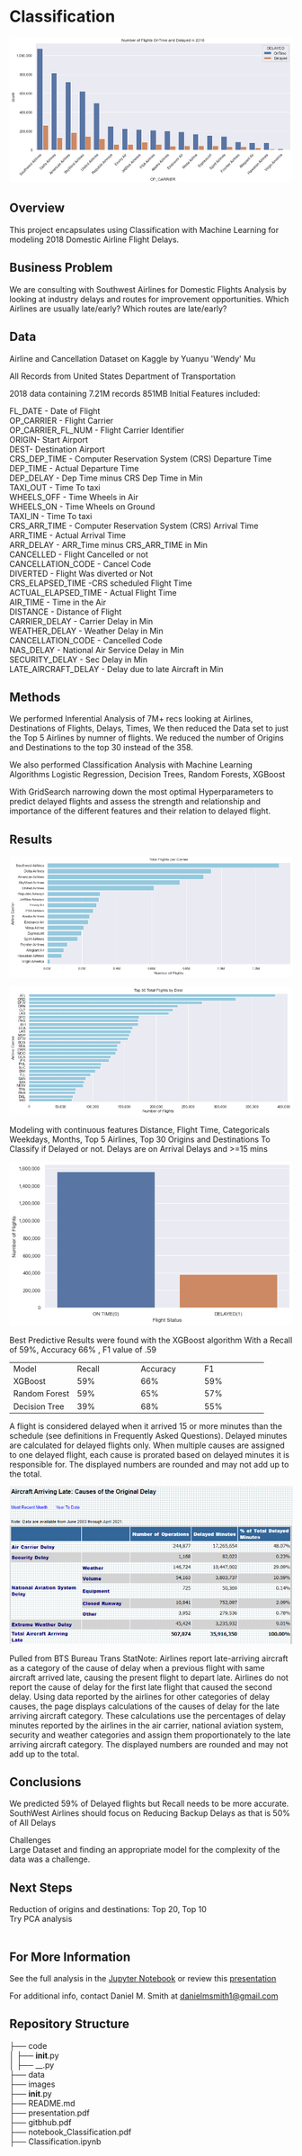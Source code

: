 # Classification
![flightsbalance.jfif](./images/3NumOnTimeDelayedbyCarrier.png?raw=true)

## Overview

This project encapsulates using Classification with Machine Learning for modeling 2018 Domestic Airline Flight Delays.

## Business Problem

We are consulting with Southwest Airlines for Domestic Flights Analysis by looking at industry delays and routes for improvement opportunities.
Which Airlines are usually late/early?
Which routes are late/early?

## Data

Airline and Cancellation Dataset on Kaggle by Yuanyu 'Wendy' Mu     

All Records from United States Department of Transportation

2018 data containing 7.21M records 851MB
Initial Features included: 

FL_DATE - Date of Flight<br>
OP_CARRIER - Flight Carrier<br>
OP_CARRIER_FL_NUM - Flight Carrier Identifier<br>
ORIGIN- Start Airport<br>
DEST- Destination Airport<br>
CRS_DEP_TIME - Computer Reservation System (CRS) Departure Time<br>
DEP_TIME - Actual Departure Time<br>
DEP_DELAY - Dep Time minus CRS Dep Time in Min<br>
TAXI_OUT - Time To taxi<br>
WHEELS_OFF - Time Wheels in Air<br>
WHEELS_ON - Time Wheels on Ground<br>
TAXI_IN - Time To taxi<br>
CRS_ARR_TIME - Computer Reservation System (CRS) Arrival Time<br>
ARR_TIME - Actual Arrival Time<br>
ARR_DELAY - ARR_Time minus CRS_ARR_TIME in Min<br>
CANCELLED - Flight Cancelled or not<br>
CANCELLATION_CODE - Cancel Code<br>
DIVERTED - Flight Was diverted or Not<br>
CRS_ELAPSED_TIME -CRS scheduled Flight Time<br>
ACTUAL_ELAPSED_TIME - Actual Flight Time<br>
AIR_TIME - Time in the Air<br>
DISTANCE - Distance of Flight<br>
CARRIER_DELAY - Carrier Delay in Min<br>
WEATHER_DELAY - Weather Delay in Min<br>
CANCELLATION_CODE - Cancelled Code<br>
NAS_DELAY - National Air Service Delay in Min<br>
SECURITY_DELAY - Sec Delay in Min<br>
LATE_AIRCRAFT_DELAY - Delay due to late Aircraft in Min<br>

## Methods

We performed Inferential Analysis of 7M+ recs looking at Airlines, Destinations of Flights, Delays, Times,
We then reduced the Data set to just the Top 5 Airlines by numner of flights.
We reduced the number of Origins and Destinations to the top 30 instead of the 358.

We also performed Classification Analysis with Machine Learning Algorithms
	Logistic Regression, Decision Trees, Random Forests, XGBoost
	
With GridSearch narrowing down the most optimal Hyperparameters to predict delayed flights and assess the strength and relationship and importance of the different features and their relation to delayed flight.


## Results

![1TotalFlightsbyCarrier.png](./images/1TotalFlightsbyCarrier.png?raw=true)

![2BusiestCitiesbyFlights.png](./images/2BusiestCitiesbyFlights.png?raw=true)

Modeling with continuous features Distance, Flight Time, 
Categoricals Weekdays, Months, Top 5 Airlines, Top 30 Origins and Destinations
To Classify if Delayed or not.  Delays are on Arrival Delays and >=15 mins



![6delayedSplit.png](./images/6delayedSplit.png?raw=true)

Best Predictive Results were found with the XGBoost algorithm
With a Recall of 59%, Accuracy 66% , F1 value of .59

<table style="width: 100%;">
    <tbody>
        <tr>
            <td style="width: 25.0000%;">Model</td>
            <td style="width: 25.0000%;">Recall</td>
            <td style="width: 25.0000%;">Accuracy</td>
            <td style="width: 25.0000%;">F1</td>
        </tr>
        <tr>
            <td style="width: 25.0000%;">XGBoost</td>
            <td style="width: 25.0000%;">59%</td>
            <td style="width: 25.0000%;">66%</td>
            <td style="width: 25.0000%;">59%</td>
        </tr>
        <tr>
            <td style="width: 25.0000%;">Random Forest</td>
            <td style="width: 25.0000%;">59%<br></td>
            <td style="width: 25.0000%;">65%</td>
            <td style="width: 25.0000%;">57%</td>
        </tr>
        <tr>
            <td style="width: 25.0000%;">Decision Tree</td>
            <td style="width: 25.0000%;">39%</td>
            <td style="width: 25.0000%;">68%</td>
            <td style="width: 25.0000%;">55%</td>
        </tr>
    </tbody>
</table>

A flight is considered delayed when it arrived 15 or more minutes than the schedule (see definitions in Frequently Asked Questions). Delayed minutes are calculated for delayed flights only.
When multiple causes are assigned to one delayed flight, each cause is prorated based on delayed minutes it is responsible for. The displayed numbers are rounded and may not add up to the total.


![10AircraftLate.png](./images/10AircraftLate.png?raw=true)<br>

Pulled from BTS Bureau Trans StatNote: Airlines report late-arriving aircraft as a category of the cause of delay when a previous flight with same aircraft arrived late, causing the present flight to depart late. Airlines do not report the cause of delay for the first late flight that caused the second delay. Using data reported by the airlines for other categories of delay causes, the page displays calculations of the causes of delay for the late arriving aircraft category. These calculations use the percentages of delay minutes reported by the airlines in the air carrier, national aviation system, security and weather categories and assign them proportionately to the late arriving aircraft category. The displayed numbers are rounded and may not add up to the total.

## Conclusions

We predicted 59% of Delayed flights but Recall needs to be more accurate.<br>
SouthWest Airlines should focus on Reducing Backup Delays as that is 50% of All Delays<br>

Challenges<br>
Large Dataset and finding an appropriate model for the complexity of the data was a challenge.<br>


## Next Steps

Reduction of origins and destinations: Top 20, Top 10<br>
Try PCA analysis<br>
<br>

## For More Information

See the full analysis in the [Jupyter Notebook](https://github.com/SunTzuLombardi/FlightsClassification/blob/main/code/Classification.ipynb) or review this [presentation](https://github.com/SunTzuLombardi/FlightsClassification/blob/main/presentation.pdf)

For additional info, contact Daniel M. Smith at danielmsmith1@gmail.com

## Repository Structure

├── code<br>
│   ├── __init__.py<br>
│   ├── __.py<br>
├── data<br>
├── images<br>
├── __init__.py<br>
├── README.md<br>
├── presentation.pdf<br>
├── gitbhub.pdf<br>
├── notebook_Classification.pdf<br>
├── Classification.ipynb<br>




